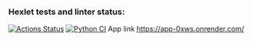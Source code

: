 ### Hexlet tests and linter status:
[![Actions Status](https://github.com/u-shev/python-project-83/workflows/hexlet-check/badge.svg)](https://github.com/u-shev/python-project-83/actions)
[![Python CI](https://github.com/u-shev/python-project-83/actions/workflows/pyci.yml/badge.svg)](https://github.com/u-shev/python-project-83/actions/workflows/pyci.yml)
App link https://app-0xws.onrender.com/
